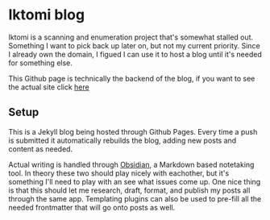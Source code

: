 # Iktomi blog

Iktomi is a scanning and enumeration project that's somewhat stalled out. Something I want to pick back up later on, but not my current priority. Since I already own the domain, I figued I can use it to host a blog until it's needed for something else. 

This Github page is technically the backend of the blog, if you want to see the actual site click [here](https://blog.iktomi.io)

## Setup

This is a Jekyll blog being hosted through Github Pages. Every time a push is submitted it automatically rebuilds the blog, adding new posts and content as needed. 

Actual writing is handled through [Obsidian](https://obsidian.md), a Markdown based notetaking tool. In theory these two should play nicely with eachother, but it's something I'll need to play with an see what issues come up. One nice thing is that this should let me research, draft, format, and publish my posts all through the same app. Templating plugins can also be used to pre-fill all the needed frontmatter that will go onto posts as well. 
